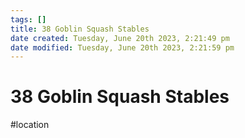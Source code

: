 ```yaml
---
tags: []
title: 38 Goblin Squash Stables
date created: Tuesday, June 20th 2023, 2:21:49 pm
date modified: Tuesday, June 20th 2023, 2:21:59 pm
---
```


# 38 Goblin Squash Stables

#location
